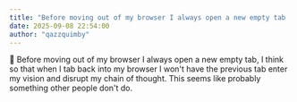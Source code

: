 ```yaml
---
title: "Before moving out of my browser I always open a new empty tab  I think"
date: 2025-09-08 22:54:00
author: "qazzquimby"
---
```


💭 Before moving out of my browser I always open a new empty tab, I think so that when I tab back into my browser I won't have the previous tab enter my vision and disrupt my chain of thought. This seems like probably something other people don't do.